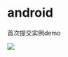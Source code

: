 # android
首次提交实例demo

[![](https://jitpack.io/v/qingfengwlt/android.svg)](https://jitpack.io/#qingfengwlt/android)
